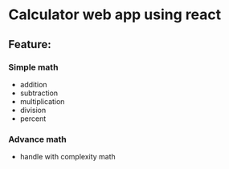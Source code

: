 # Calculator web app using react 

## Feature: 
### Simple math
* addition
* subtraction
* multiplication
* division
* percent
### Advance math
* handle with complexity math

